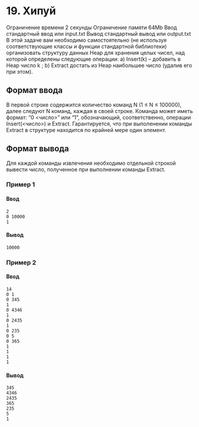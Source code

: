 # 19. Хипуй

Ограничение времени	2 секунды
Ограничение памяти	64Mb
Ввод	стандартный ввод или input.txt
Вывод	стандартный вывод или output.txt
В этой задаче вам необходимо самостоятельно (не используя соответствующие классы и функции стандартной библиотеки) организовать структуру данных Heap для хранения целых чисел, над которой определены следующие операции: a) Insert(k) – добавить в Heap число k ; b) Extract достать из Heap наибольшее число (удалив его при этом).

## Формат ввода

В первой строке содержится количество команд N (1 ≤ N ≤ 100000), далее следуют N команд, каждая в своей строке. Команда может иметь формат: “0 <число>” или “1”, обозначающий, соответственно, операции Insert(<число>) и Extract. Гарантируется, что при выполенении команды Extract в структуре находится по крайней мере один элемент.

## Формат вывода

Для каждой команды извлечения необходимо отдельной строкой вывести число, полученное при выполнении команды Extract.

### Пример 1

#### Ввод	
```
2
0 10000
1
```
#### Вывод
```
10000
```
### Пример 2

#### Ввод	
```
14
0 1
0 345
1
0 4346
1
0 2435
1
0 235
0 5
0 365
1
1
1
1
```
#### Вывод
```
345
4346
2435
365
235
5
1
```

